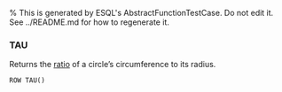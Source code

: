 % This is generated by ESQL's AbstractFunctionTestCase. Do not edit it. See ../README.md for how to regenerate it.

### TAU
Returns the [ratio](https://tauday.com/tau-manifesto) of a circle’s circumference to its radius.

```esql
ROW TAU()
```
